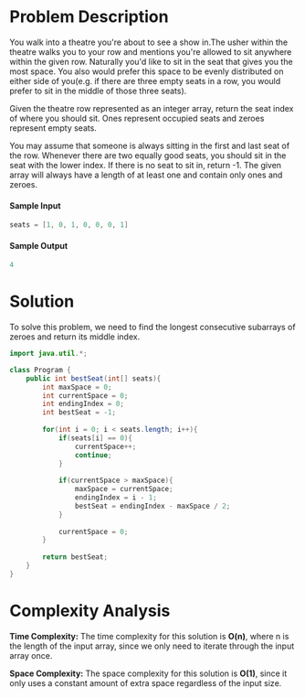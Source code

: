 # Problem Description
You walk into a theatre you're about to see a show in.The usher within the theatre walks you to your row and mentions you're allowed to sit anywhere within the given row. Naturally you'd like to sit in the seat that gives you the most space. You also would prefer this space to be evenly distributed on either side of you(e.g. if there are three empty seats in a row, you would prefer to sit in the middle of those three seats).

Given the theatre row represented as an integer array, return the seat index of where you should sit. Ones represent occupied seats and zeroes represent empty seats.

You may assume that someone is always sitting in the first and last seat of the row. Whenever there are two equally good seats, you should sit in the seat with the lower index. If there is no seat to sit in, return -1. The given array will always have a length of at least one and contain only ones and zeroes.

#### Sample Input
```java
seats = [1, 0, 1, 0, 0, 0, 1]
```

#### Sample Output
```java
4
```

# Solution
To solve this problem, we need to find the longest consecutive subarrays of zeroes and return its middle index.

```java
import java.util.*;

class Program {
	public int bestSeat(int[] seats){
		int maxSpace = 0;
		int currentSpace = 0;
		int endingIndex = 0;
		int bestSeat = -1;
		
		for(int i = 0; i < seats.length; i++){
			if(seats[i] == 0){
				currentSpace++;
				continue;
			}
			
			if(currentSpace > maxSpace){
				maxSpace = currentSpace;
				endingIndex = i - 1;
				bestSeat = endingIndex - maxSpace / 2;
			}
			
			currentSpace = 0;
		}
		
		return bestSeat;
	}
}
```

# Complexity Analysis
**Time Complexity:** The time complexity for this solution is **O(n)**, where n is the length of the input array, since we only need to iterate through the input array once.

**Space Complexity:** The space complexity for this solution is **O(1)**, since it only uses a constant amount of extra space regardless of the input size.